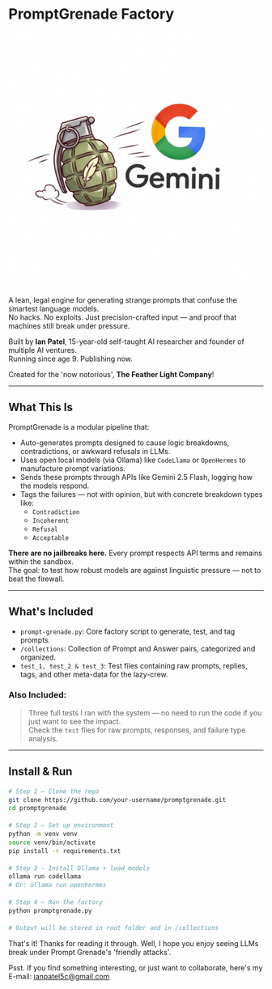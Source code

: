 # PromptGrenade Factory
![Prompt Grenade Preview](assets/Prompt-Grenade-logo.png)

A lean, legal engine for generating strange prompts that confuse the smartest language models.  
No hacks. No exploits. Just precision-crafted input — and proof that machines still break under pressure.

Built by **Ian Patel**, 15-year-old self-taught AI researcher and founder of multiple AI ventures.  
Running since age 9. Publishing now.

Created for the 'now notorious', **The Feather Light Company**! 

---

## What This Is

PromptGrenade is a modular pipeline that:

- Auto-generates prompts designed to cause logic breakdowns, contradictions, or awkward refusals in LLMs.
- Uses open local models (via Ollama) like `CodeLlama` or `OpenHermes` to manufacture prompt variations.
- Sends these prompts through APIs like Gemini 2.5 Flash, logging how the models respond.
- Tags the failures — not with opinion, but with concrete breakdown types like:
  - `Contradiction`
  - `Incoherent`
  - `Refusal`
  - `Acceptable`

**There are no jailbreaks here.** Every prompt respects API terms and remains within the sandbox.  
The goal: to test how robust models are against linguistic pressure — not to beat the firewall.

---

## What's Included

- `prompt-grenade.py`: Core factory script to generate, test, and tag prompts.
- `/collections`: Collection of Prompt and Answer pairs, categorized and organized.
- `test_1, test_2 & test_3`: Test files containing raw prompts, replies, tags, and other meta-data for the lazy-crew.


### Also Included:

> Three full tests I ran with the system — no need to run the code if you just want to see the impact.  
Check the `test` files for raw prompts, responses, and failure type analysis.

---

## Install & Run

```bash
# Step 1 — Clone the repo
git clone https://github.com/your-username/promptgrenade.git
cd promptgrenade

# Step 2 — Set up environment
python -m venv venv
source venv/bin/activate
pip install -r requirements.txt

# Step 3 — Install Ollama + load models
ollama run codellama
# Or: ollama run openhermes

# Step 4 — Run the factory
python promptgrenade.py

# Output will be stored in root folder and in /collections
```
That's it! Thanks for reading it through. Well, I hope you enjoy seeing LLMs break under Prompt Grenade's 'friendly attacks'. 

Psst. If you find something interesting, or just want to collaborate, here's my E-mail: ianpatel5c@gmail.com 
